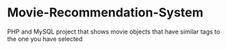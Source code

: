 # Movie-Recommendation-System
 PHP and MySQL project that shows movie objects that have similar tags to the one you have selected
